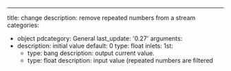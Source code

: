 ---
title: change
description: remove repeated numbers from a stream
categories:
- object
pdcategory: General
last_update: '0.27'
arguments:
- description: initial value 
  default: 0  type: float
inlets:
  1st:
  - type: bang
    description: output current value.
  - type: float
    description: input value (repeated numbers are filtered